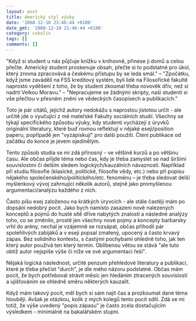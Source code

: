 ```yaml
---
layout: post
title: Americký styl výuky
date: '2008-12-10 23:46:44 +0100'
date_gmt: '2008-12-10 21:46:44 +0100'
category: cokoliv
tags: []
comments: []
---
```

<p>"Když si student u nás půjčuje knížku v knihovně, přinese ji domů a celou přečte. Americký student proskenuje obsah, přečte si to podstatné pro úkol, který zrovna zpracovává a českému přístupu by se leda smál." – "Zpočátku, když jsme zaváděli na FSS kreditový systém, byli lidé na Filosofické fakultě naprosto vyděšení z toho, že by student zkoumal třeba novověk dřív, než si nadrtí Velkou Moravu." – "Nepracujeme se žádnými skripty, naši studenti si vše přečtou v přesném znění ve vědeckých časopisech a publikacích."</p>
<p>Toto je pár citátů, jejichž autory nedokážu s naprostou jistotou určit - ale určitě jde o vyučující z mé mateřské Fakulty sociálních studií. Všechny se týkají specifického způsobu výuky, kdy studenti vycházejí z úryvků originální literatury, které buď rovnou reflektují v nějaké eseji/position paperu, popřípadě jen "vyzápiskují" pro další použití. Čtení publikace od začátku do konce je jevem ojedinělým.</p>
<p>Tento způsob studia se mi zdá přínosný - ve většině kurzů a po většinu času. Ale občas přijde téma nebo čas, kdy je třeba zamyslet se nad širšími souvislostmi či delším sledem logických/kauzálních návazností. Například při studiu filosofie (klasické, politické, filosofie vědy, etc.) nebo při popisu nějakého společenského/politického/etc. fenoménu – je třeba sledovat delší myšlenkový vývoj zahrnující několik autorů, stejně jako promyšlenou argumentaci/analýzu každého z nich.</p>
<p>Často píšu esej založenou na krátkých úryvcích - ale stále častěji mám po dopsání nedobrý pocit. Jako bych namísto zasazení nově nalezených konceptů a pojmů do husté sítě dříve nabytých znalostí a následné analýzy toho, co se změnilo, prostě jen všechny nové pojmy a koncepty barbarsky vrhl do arény, nechal je vzájemně se rozsápat, občas přihodil pár spolehlivých zabijáků a v eseji popsal zmatený, upocený a často krvavý zápas. Bez solidního kontextu, s častými pochybami ohledně toho, jak ten který autor používá ten který termín. Oblíbenou větou se stává "ale tuto obtíž autor nejspíše výše či níže ve své argumentaci řeší".</p>
<p>Nějaká logická následnost, určité penzum přehledové literatury a publikací, které je třeba přečíst "durch", je dle mého názoru podstatné. Občas mám pocit, že bych potřeboval strávit měsíc jen hledáním ztracených souvislostí a ujišťováním se ohledně směru některých kauzalit.</p>
<p>Když mám takový pocit, měl bych si sám najít čas a prozkoumat dané téma hlouběji. Avšak je otázkou, kolik z mých kolegů tento pocit sdílí. Zdá se mi totiž, že výše uvedený "popis zápasu" je často zcela dostačujícím výsledkem - minimálně na bakalářském stupni.</p>
